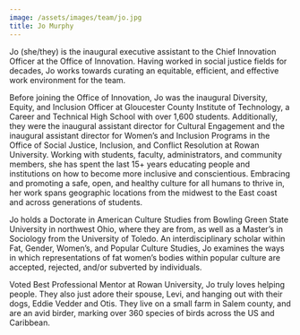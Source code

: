 ```yaml
---
image: /assets/images/team/jo.jpg
title: Jo Murphy
---
```


Jo (she/they) is the inaugural executive assistant to the Chief Innovation Officer at the Office of Innovation. Having worked in social justice fields for decades, Jo works towards curating an equitable, efficient, and effective work environment for the team. 

Before joining the Office of Innovation, Jo was the inaugural Diversity, Equity, and Inclusion Officer at Gloucester County Institute of Technology, a Career and Technical High School with over 1,600 students. Additionally, they were the inaugural assistant director for Cultural Engagement and the inaugural assistant director for Women’s and Inclusion Programs in the Office of Social Justice, Inclusion, and Conflict Resolution at Rowan University. Working with students, faculty, administrators, and community members, she has spent the last 15+ years educating people and institutions on how to become more inclusive and conscientious. Embracing and promoting a safe, open, and healthy culture for all humans to thrive in, her work spans geographic locations from the midwest to the East coast and across generations of students.

Jo holds a Doctorate in American Culture Studies from Bowling Green State University in northwest Ohio, where they are from, as well as a Master’s in Sociology from the University of Toledo. An interdisciplinary scholar within Fat, Gender, Women’s, and Popular Culture Studies, Jo examines the ways in which representations of fat women’s bodies within popular culture are accepted, rejected, and/or subverted by individuals. 

Voted Best Professional Mentor at Rowan University, Jo truly loves helping people. They also just adore their spouse, Levi, and hanging out with their dogs, Eddie Vedder and Otis. They live on a small farm in Salem county, and are an avid birder, marking over 360 species of birds across the US and Caribbean. 
